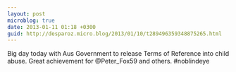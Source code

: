 ```yaml
---
layout: post
microblog: true
date: 2013-01-11 01:18 +0300
guid: http://desparoz.micro.blog/2013/01/10/t289496359348875265.html
---
```

Big day today with Aus Government to release Terms of Reference into child abuse. Great achievement for @Peter_Fox59 and others. #noblindeye
